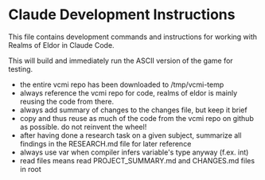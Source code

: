 # Claude Development Instructions

This file contains development commands and instructions for working with Realms of Eldor in Claude Code.

This will build and immediately run the ASCII version of the game for testing.
- the entire vcmi repo has been downloaded to /tmp/vcmi-temp
- always reference the vcmi repo for code, realms of eldor is mainly reusing the code from there.
- always add summary of changes to the changes file, but keep it brief
- copy and thus reuse as much of the code from the vcmi repo on github as possible. do not reinvent the wheel!
- after having done a research task on a given subject, summarize all findings in the RESEARCH.md file for later reference
- always use var when compiler infers variable's type anyway (f.ex. int)
- read files means read PROJECT_SUMMARY.md and CHANGES.md files in root